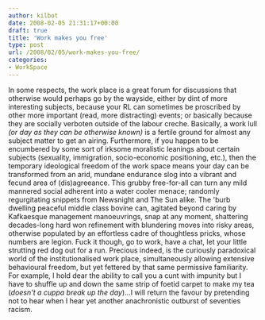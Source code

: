 ```yaml
---
author: kilbot
date: 2008-02-05 21:31:17+00:00
draft: true
title: 'Work makes you free'
type: post
url: /2008/02/05/work-makes-you-free/
categories:
- WorkSpace
---
```


In some respects, the work place is a great forum for discussions that otherwise would perhaps go by the wayside, either by dint of more interesting subjects, because your RL can sometimes be proscribed by other more important (read, more distracting) events; or basically because they are socially verboten outside of the labour creche. Basically, a work lull _(or day as they can be otherwise known)_ is a fertile ground for almost any subject matter to get an airing. Furthermore, if you happen to be encumbered by some sort of irksome moralistic leanings about certain subjects (sexuality, immigration, socio-economic positioning, etc.), then the temporary ideological freedom of the work space means your day can be transformed from an arid, mundane endurance slog into a vibrant and fecund area of (dis)agreeance. This grubby free-for-all can turn any mild mannered social adherent into a water cooler menace; randomly regurgitating snippets from Newsnight and The Sun alike. The 'burb dwelling peaceful middle class bovine can, agitated beyond caring by Kafkaesque management manoeuvrings, snap at any moment, shattering decades-long hard won refinement with blundering moves into risky areas, otherwise populated by an effortless cadre of thoughtless pricks, whose numbers are legion. Fuck it though, go to work, have a chat, let your little strutting red dog out for a run. Precious indeed, is the curiously paradoxical world of the institutionalised work place, simultaneously allowing extensive behavioural freedom, but yet fettered by that same permissive familiarity. For example, I hold dear the ability to call you a cunt with impunity but I have to shuffle up and down the same strip of foetid carpet to make my tea (_doesn't a cuppa break up the day_)...I will return the favour by pretending not to hear when I hear yet another anachronistic outburst of seventies racism.
